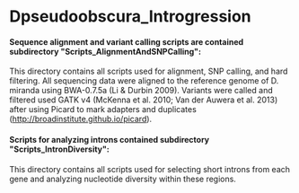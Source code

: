 # Dpseudoobscura_Introgression

#### Sequence alignment and variant calling scripts are contained subdirectory "Scripts_AlignmentAndSNPCalling":
This directory contains all scripts used for alignment, SNP calling, and hard filtering. All sequencing data were aligned to the reference genome of D. miranda using BWA-0.7.5a (Li & Durbin 2009). Variants were called and filtered used GATK v4 (McKenna et al. 2010; Van der Auwera et al. 2013) after using Picard to mark adapters and duplicates (http://broadinstitute.github.io/picard).

#### Scripts for analyzing introns contained subdirectory "Scripts_IntronDiversity":
This directory contains all scripts used for selecting short introns from each gene and analyzing nucleotide diversity within these regions.

